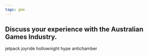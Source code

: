 ```yaml
---
tags: gme
---
```

## Discuss your experience with the Australian Games Industry.
jetpack joyride
hollownight hype
antichamber

